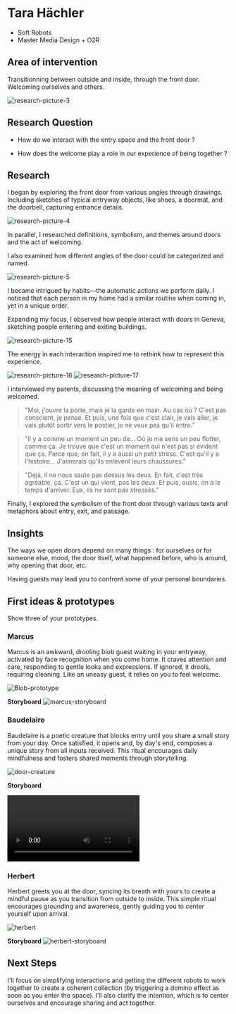 # Tara Hächler
- Soft Robots
- Master Media Design + O2R

## Area of intervention
Transitionning between outside and inside, through the front door. Welcoming ourselves and others. 

![research-picture-3](../process/images/IMG_8606.jpeg "research-picture-3")


## Research Question
- How do we interact with the entry space and the front door ? 

- How does the welcome play a role in our experience of being together ?


## Research
I began by exploring the front door from various angles through drawings. Including sketches of typical entryway objects, like shoes, a doormat, and the doorbell, capturing entrance details.

![research-picture-4](../process/images/IMG_8607.jpeg "research-picture-4")

In parallel, I researched definitions, symbolism, and themes around doors and the act of welcoming. 

I also examined how different angles of the door could be categorized and named.

![research-picture-5](../process/images/IMG_8608.jpeg "research-picture-5")


I became intrigued by habits—the automatic actions we perform daily. I noticed that each person in my home had a similar routine when coming in, yet in a unique order.

Expanding my focus, I observed how people interact with doors in Geneva, sketching people entering and exiting buildings. 

![research-picture-15](../process/images/IMG_8619.jpg "research-picture-15")

The energy in each interaction inspired me to rethink how to represent this experience.

![research-picture-16](../process/images/IMG_8620.jpg "research-picture-16")
![research-picture-17](../process/images/IMG_8621.jpg "research-picture-17")

I interviewed my parents, discussing the meaning of welcoming and being welcomed.

> "Moi, j'ouvre la porte, mais je la garde en main. Au cas où ? C'est pas conscient, je pense. Et puis, une fois que c'est clair, je vais aller, je vais plutôt sortir vers le postier, je ne veux pas qu'il entre."

> "Il y a comme un moment un peu de... Où je me sens un peu flotter, comme ça. Je trouve que c'est un moment qui n'est pas si évident que ça. Parce que, en fait, il y a aussi un petit stress. C'est qu'il y a l'histoire... J'aimerais qu'ils enlèvent leurs chaussures."

> "Déjà, il ne nous saute pas dessus les deux. En fait, c'est très agréable, ça. C'est un qui vient, pas les deux. Et puis, ouais, on a le temps d'arriver. Eux, ils ne sont pas stressés."


Finally, I explored the symbolism of the front door through various texts and metaphors about entry, exit, and passage.


## Insights
The ways we open doors depend on many things : for ourselves or for someone else, mood, the door itself, what happened before, who is around, why opening that door, etc. 

Having guests may lead you to confront some of your personal boundaries. 

## First ideas & prototypes
Show three of your prototypes.

### Marcus
Marcus is an awkward, drooling blob guest waiting in your entryway, activated by face recognition when you come home. It craves attention and care, responding to gentle looks and expressions. If ignored, it drools, requiring cleaning. Like an uneasy guest, it relies on you to feel welcome.

![Blob-prototype](../process/images/IMG_8754.jpeg)

**Storyboard**
![marcus-storyboard](../process/images/storyboard-marcus-all.png)

### Baudelaire
Baudelaire is a poetic creature that blocks entry until you share a small story from your day. Once satisfied, it opens and, by day's end, composes a unique story from all inputs received. This ritual encourages daily mindfulness and fosters shared moments through storytelling.

![door-creature](../process/images/IMG_8765.jpg)

**Storyboard**

<video width="auto" height="auto" controls>
  <source src="../process/images/baudelaire-storyboard_compresse.mp4" type="video/mp4">
</video>

### Herbert
Herbert greets you at the door, syncing its breath with yours to create a mindful pause as you transition from outside to inside. This simple ritual encourages grounding and awareness, gently guiding you to center yourself upon arrival.

![herbert](../process/images/IMG_9094.jpg)

**Storyboard**
![herbert-storyboard](../process/images/storyboard-herbert-all.png)

## Next Steps

I'll focus on simplifying interactions and getting the different robots to work together to create a coherent collection (by triggering a domino effect as soon as you enter the space). I'll also clarify the intention, which is to center ourselves and encourage sharing and act together.